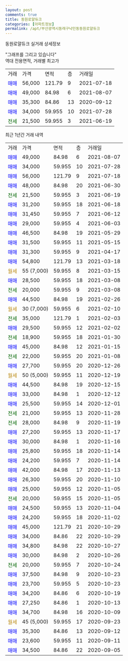 ```yaml
---
layout: post
comments: true
title: 동원로얄듀크
categories: [아파트정보]
permalink: /apt/부산광역시동래구낙민동동원로얄듀크
---
```


동원로얄듀크 실거래 상세정보

<script type="text/javascript">
  google.charts.load('current', {'packages':['line', 'corechart']});
  google.charts.setOnLoadCallback(drawChart);

  function drawChart() {
    var data = new google.visualization.DataTable();
    data.addColumn('date', '거래일');
    data.addColumn('number', "매매");
    data.addColumn('number', "전세");
    data.addColumn('number', "전매");

    data.addRows([[new Date(Date.parse("2021-08-07")), 49000, null, null], [new Date(Date.parse("2021-07-28")), 34000, null, null], [new Date(Date.parse("2021-07-18")), 56000, null, null], [new Date(Date.parse("2021-06-30")), 48000, null, null], [new Date(Date.parse("2021-06-19")), null, 21500, null], [new Date(Date.parse("2021-06-18")), 31200, null, null], [new Date(Date.parse("2021-06-12")), 31450, null, null], [new Date(Date.parse("2021-06-03")), 29000, null, null], [new Date(Date.parse("2021-05-29")), 46500, null, null], [new Date(Date.parse("2021-05-15")), 31500, null, null], [new Date(Date.parse("2021-04-17")), 31300, null, null], [new Date(Date.parse("2021-03-18")), 54800, null, null], [new Date(Date.parse("2021-03-15")), null, null, null], [new Date(Date.parse("2021-03-08")), 28500, null, null], [new Date(Date.parse("2021-03-08")), null, 20000, null], [new Date(Date.parse("2021-02-26")), 44500, null, null], [new Date(Date.parse("2021-02-10")), null, null, null], [new Date(Date.parse("2021-02-03")), null, 35000, null], [new Date(Date.parse("2021-02-02")), 29500, null, null], [new Date(Date.parse("2021-01-30")), null, 18900, null], [new Date(Date.parse("2021-01-15")), 45000, null, null], [new Date(Date.parse("2021-01-08")), null, 22000, null], [new Date(Date.parse("2020-12-26")), 27700, null, null], [new Date(Date.parse("2020-12-19")), null, null, null], [new Date(Date.parse("2020-12-15")), 44500, null, null], [new Date(Date.parse("2020-12-12")), 33000, null, null], [new Date(Date.parse("2020-12-01")), 25500, null, null], [new Date(Date.parse("2020-11-28")), null, 21000, null], [new Date(Date.parse("2020-11-19")), null, 28000, null], [new Date(Date.parse("2020-11-17")), 27200, null, null], [new Date(Date.parse("2020-11-16")), 30000, null, null], [new Date(Date.parse("2020-11-14")), 25800, null, null], [new Date(Date.parse("2020-11-14")), 24200, null, null], [new Date(Date.parse("2020-11-13")), 42000, null, null], [new Date(Date.parse("2020-11-10")), 26300, null, null], [new Date(Date.parse("2020-11-05")), 25000, null, null], [new Date(Date.parse("2020-11-05")), null, 20000, null], [new Date(Date.parse("2020-11-04")), 24500, null, null], [new Date(Date.parse("2020-11-02")), 24200, null, null], [new Date(Date.parse("2020-10-29")), 45000, null, null], [new Date(Date.parse("2020-10-29")), 34000, null, null], [new Date(Date.parse("2020-10-27")), 34800, null, null], [new Date(Date.parse("2020-10-26")), 30000, null, null], [new Date(Date.parse("2020-10-24")), null, 20000, null], [new Date(Date.parse("2020-10-23")), 37500, null, null], [new Date(Date.parse("2020-10-23")), 23700, null, null], [new Date(Date.parse("2020-10-19")), 34200, null, null], [new Date(Date.parse("2020-10-13")), 27250, null, null], [new Date(Date.parse("2020-10-09")), 34700, null, null], [new Date(Date.parse("2020-09-23")), null, null, null], [new Date(Date.parse("2020-09-12")), 35300, null, null], [new Date(Date.parse("2020-09-11")), 23600, null, null], [new Date(Date.parse("2020-09-05")), 34500, null, null]]);

    var options = {
      hAxis: {
        format: 'yyyy/MM/dd'
      },    
      lineWidth: 0,
      pointsVisible: true,    
      title: '최근 1년간 유형별 실거래가 분포',
      legend: { position: 'bottom' }
    };

    var formatter = new google.visualization.NumberFormat({pattern:'###,###'} );
    formatter.format(data, 1);
    formatter.format(data, 2);
    
    setTimeout(function() {
        var chart = new google.visualization.LineChart(document.getElementById('columnchart_material'));
        chart.draw(data, (options));
        document.getElementById('loading').style.display = 'none';
    }, 1000);
  }
</script>


<div id="loading" style="z-index:20; display: block; margin-left: 0px">"그래프를 그리고 있습니다"</div>
<div id="columnchart_material" style="width: 95%; margin-left: 0px; display: block"></div>
<!-- contents start -->
역대 전용면적, 거래별 최고가
<table class="sortable">
    <tr>
      <td>거래</td>
      <td>가격</td>
      <td>면적</td>
      <td>층</td>
      <td>거래일</td>
    </tr>
        <tr>
          <td><a style="color: blue">매매</a></td>
          <td>56,000</td>
          <td>121.79</td>
          <td>9</td>
          <td>2021-07-18</td>
        </tr>            <tr>
          <td><a style="color: blue">매매</a></td>
          <td>49,000</td>
          <td>84.98</td>
          <td>6</td>
          <td>2021-08-07</td>
        </tr>            <tr>
          <td><a style="color: blue">매매</a></td>
          <td>35,300</td>
          <td>84.86</td>
          <td>13</td>
          <td>2020-09-12</td>
        </tr>            <tr>
          <td><a style="color: blue">매매</a></td>
          <td>34,000</td>
          <td>59.955</td>
          <td>10</td>
          <td>2021-07-28</td>
        </tr>        
        <tr>
              <td><a style="color: darkgreen">전세</a></td>
              <td>21,500</td>
              <td>59.955</td>
              <td>3</td>
              <td>2021-06-19</td>
            </tr>        
    
</table>

최근 1년간 거래 내역

<table class="sortable">
    <tr>
      <td>거래</td>
      <td>가격</td>
      <td>면적</td>
      <td>층</td>
      <td>거래일</td>
    </tr>
    <tr>
      <td><a style="color: blue">매매</a></td>
      <td>49,000</td>
      <td>84.98</td>
      <td>6</td>
      <td>2021-08-07</td>
    </tr>          <tr>
      <td><a style="color: blue">매매</a></td>
      <td>34,000</td>
      <td>59.955</td>
      <td>10</td>
      <td>2021-07-28</td>
    </tr>          <tr>
      <td><a style="color: blue">매매</a></td>
      <td>56,000</td>
      <td>121.79</td>
      <td>9</td>
      <td>2021-07-18</td>
    </tr>          <tr>
      <td><a style="color: blue">매매</a></td>
      <td>48,000</td>
      <td>84.98</td>
      <td>20</td>
      <td>2021-06-30</td>
    </tr>          <tr>
      <td><a style="color: darkgreen">전세</a></td>
      <td>21,500</td>
      <td>59.955</td>
      <td>3</td>
      <td>2021-06-19</td>
    </tr>          <tr>
      <td><a style="color: blue">매매</a></td>
      <td>31,200</td>
      <td>59.955</td>
      <td>18</td>
      <td>2021-06-18</td>
    </tr>          <tr>
      <td><a style="color: blue">매매</a></td>
      <td>31,450</td>
      <td>59.955</td>
      <td>7</td>
      <td>2021-06-12</td>
    </tr>          <tr>
      <td><a style="color: blue">매매</a></td>
      <td>29,000</td>
      <td>59.955</td>
      <td>4</td>
      <td>2021-06-03</td>
    </tr>          <tr>
      <td><a style="color: blue">매매</a></td>
      <td>46,500</td>
      <td>84.98</td>
      <td>19</td>
      <td>2021-05-29</td>
    </tr>          <tr>
      <td><a style="color: blue">매매</a></td>
      <td>31,500</td>
      <td>59.955</td>
      <td>11</td>
      <td>2021-05-15</td>
    </tr>          <tr>
      <td><a style="color: blue">매매</a></td>
      <td>31,300</td>
      <td>59.955</td>
      <td>9</td>
      <td>2021-04-17</td>
    </tr>          <tr>
      <td><a style="color: blue">매매</a></td>
      <td>54,800</td>
      <td>121.79</td>
      <td>13</td>
      <td>2021-03-18</td>
    </tr>          <tr>
      <td><a style="color: darkgoldenrod">월세</a></td>
      <td>55 (7,000)</td>
      <td>59.955</td>
      <td>8</td>
      <td>2021-03-15</td>
    </tr>          <tr>
      <td><a style="color: blue">매매</a></td>
      <td>28,500</td>
      <td>59.955</td>
      <td>18</td>
      <td>2021-03-08</td>
    </tr>          <tr>
      <td><a style="color: darkgreen">전세</a></td>
      <td>20,000</td>
      <td>59.955</td>
      <td>9</td>
      <td>2021-03-08</td>
    </tr>          <tr>
      <td><a style="color: blue">매매</a></td>
      <td>44,500</td>
      <td>84.98</td>
      <td>19</td>
      <td>2021-02-26</td>
    </tr>          <tr>
      <td><a style="color: darkgoldenrod">월세</a></td>
      <td>30 (7,000)</td>
      <td>59.955</td>
      <td>6</td>
      <td>2021-02-10</td>
    </tr>          <tr>
      <td><a style="color: darkgreen">전세</a></td>
      <td>35,000</td>
      <td>121.79</td>
      <td>1</td>
      <td>2021-02-03</td>
    </tr>          <tr>
      <td><a style="color: blue">매매</a></td>
      <td>29,500</td>
      <td>59.955</td>
      <td>12</td>
      <td>2021-02-02</td>
    </tr>          <tr>
      <td><a style="color: darkgreen">전세</a></td>
      <td>18,900</td>
      <td>59.955</td>
      <td>18</td>
      <td>2021-01-30</td>
    </tr>          <tr>
      <td><a style="color: blue">매매</a></td>
      <td>45,000</td>
      <td>84.98</td>
      <td>12</td>
      <td>2021-01-15</td>
    </tr>          <tr>
      <td><a style="color: darkgreen">전세</a></td>
      <td>22,000</td>
      <td>59.955</td>
      <td>20</td>
      <td>2021-01-08</td>
    </tr>          <tr>
      <td><a style="color: blue">매매</a></td>
      <td>27,700</td>
      <td>59.955</td>
      <td>20</td>
      <td>2020-12-26</td>
    </tr>          <tr>
      <td><a style="color: darkgoldenrod">월세</a></td>
      <td>50 (5,000)</td>
      <td>59.955</td>
      <td>11</td>
      <td>2020-12-19</td>
    </tr>          <tr>
      <td><a style="color: blue">매매</a></td>
      <td>44,500</td>
      <td>84.98</td>
      <td>19</td>
      <td>2020-12-15</td>
    </tr>          <tr>
      <td><a style="color: blue">매매</a></td>
      <td>33,000</td>
      <td>84.98</td>
      <td>1</td>
      <td>2020-12-12</td>
    </tr>          <tr>
      <td><a style="color: blue">매매</a></td>
      <td>25,500</td>
      <td>59.955</td>
      <td>14</td>
      <td>2020-12-01</td>
    </tr>          <tr>
      <td><a style="color: darkgreen">전세</a></td>
      <td>21,000</td>
      <td>59.955</td>
      <td>13</td>
      <td>2020-11-28</td>
    </tr>          <tr>
      <td><a style="color: darkgreen">전세</a></td>
      <td>28,000</td>
      <td>84.98</td>
      <td>9</td>
      <td>2020-11-19</td>
    </tr>          <tr>
      <td><a style="color: blue">매매</a></td>
      <td>27,200</td>
      <td>59.955</td>
      <td>13</td>
      <td>2020-11-17</td>
    </tr>          <tr>
      <td><a style="color: blue">매매</a></td>
      <td>30,000</td>
      <td>84.98</td>
      <td>1</td>
      <td>2020-11-16</td>
    </tr>          <tr>
      <td><a style="color: blue">매매</a></td>
      <td>25,800</td>
      <td>59.955</td>
      <td>18</td>
      <td>2020-11-14</td>
    </tr>          <tr>
      <td><a style="color: blue">매매</a></td>
      <td>24,200</td>
      <td>59.955</td>
      <td>7</td>
      <td>2020-11-14</td>
    </tr>          <tr>
      <td><a style="color: blue">매매</a></td>
      <td>42,000</td>
      <td>84.98</td>
      <td>17</td>
      <td>2020-11-13</td>
    </tr>          <tr>
      <td><a style="color: blue">매매</a></td>
      <td>26,300</td>
      <td>59.955</td>
      <td>20</td>
      <td>2020-11-10</td>
    </tr>          <tr>
      <td><a style="color: blue">매매</a></td>
      <td>25,000</td>
      <td>59.955</td>
      <td>12</td>
      <td>2020-11-05</td>
    </tr>          <tr>
      <td><a style="color: darkgreen">전세</a></td>
      <td>20,000</td>
      <td>59.955</td>
      <td>15</td>
      <td>2020-11-05</td>
    </tr>          <tr>
      <td><a style="color: blue">매매</a></td>
      <td>24,500</td>
      <td>59.955</td>
      <td>13</td>
      <td>2020-11-04</td>
    </tr>          <tr>
      <td><a style="color: blue">매매</a></td>
      <td>24,200</td>
      <td>59.955</td>
      <td>18</td>
      <td>2020-11-02</td>
    </tr>          <tr>
      <td><a style="color: blue">매매</a></td>
      <td>45,000</td>
      <td>121.79</td>
      <td>21</td>
      <td>2020-10-29</td>
    </tr>          <tr>
      <td><a style="color: blue">매매</a></td>
      <td>34,000</td>
      <td>84.86</td>
      <td>22</td>
      <td>2020-10-29</td>
    </tr>          <tr>
      <td><a style="color: blue">매매</a></td>
      <td>34,800</td>
      <td>84.98</td>
      <td>22</td>
      <td>2020-10-27</td>
    </tr>          <tr>
      <td><a style="color: blue">매매</a></td>
      <td>30,000</td>
      <td>84.98</td>
      <td>2</td>
      <td>2020-10-26</td>
    </tr>          <tr>
      <td><a style="color: darkgreen">전세</a></td>
      <td>20,000</td>
      <td>59.955</td>
      <td>7</td>
      <td>2020-10-24</td>
    </tr>          <tr>
      <td><a style="color: blue">매매</a></td>
      <td>37,500</td>
      <td>84.98</td>
      <td>9</td>
      <td>2020-10-23</td>
    </tr>          <tr>
      <td><a style="color: blue">매매</a></td>
      <td>23,700</td>
      <td>59.955</td>
      <td>5</td>
      <td>2020-10-23</td>
    </tr>          <tr>
      <td><a style="color: blue">매매</a></td>
      <td>34,200</td>
      <td>84.86</td>
      <td>6</td>
      <td>2020-10-19</td>
    </tr>          <tr>
      <td><a style="color: blue">매매</a></td>
      <td>27,250</td>
      <td>84.86</td>
      <td>1</td>
      <td>2020-10-13</td>
    </tr>          <tr>
      <td><a style="color: blue">매매</a></td>
      <td>34,700</td>
      <td>84.98</td>
      <td>16</td>
      <td>2020-10-09</td>
    </tr>          <tr>
      <td><a style="color: darkgoldenrod">월세</a></td>
      <td>45 (5,000)</td>
      <td>59.955</td>
      <td>17</td>
      <td>2020-09-23</td>
    </tr>          <tr>
      <td><a style="color: blue">매매</a></td>
      <td>35,300</td>
      <td>84.86</td>
      <td>13</td>
      <td>2020-09-12</td>
    </tr>          <tr>
      <td><a style="color: blue">매매</a></td>
      <td>23,600</td>
      <td>59.955</td>
      <td>11</td>
      <td>2020-09-11</td>
    </tr>          <tr>
      <td><a style="color: blue">매매</a></td>
      <td>34,500</td>
      <td>84.86</td>
      <td>22</td>
      <td>2020-09-05</td>
    </tr>      </table>
<!-- contents end -->    

